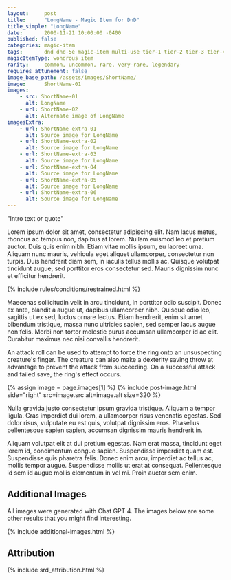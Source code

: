 ```yaml
---
layout:     post
title:      "LongName - Magic Item for DnD"
title_simple: "LongName"
date:       2000-11-21 10:00:00 -0400
published: false
categories: magic-item
tags:       dnd dnd-5e magic-item multi-use tier-1 tier-2 tier-3 tier-4
magicItemType: wondrous item
rarity:     common, uncommon, rare, very-rare, legendary
requires_attunement: false
image_base_path: /assets/images/ShortName/
image:      ShortName-01
images:
    - src: ShortName-01
      alt: LongName
    - url: ShortName-02
      alt: Alternate image of LongName
imagesExtra:
    - url: ShortName-extra-01
      alt: Source image for LongName
    - url: ShortName-extra-02
      alt: Source image for LongName
    - url: ShortName-extra-03
      alt: Source image for LongName
    - url: ShortName-extra-04
      alt: Source image for LongName
    - url: ShortName-extra-05
      alt: Source image for LongName
    - url: ShortName-extra-06
      alt: Source image for LongName
---
```


<p class="read-aloud">
    "Intro text or quote"
</p>

<!--more-->

Lorem ipsum dolor sit amet, consectetur adipiscing elit. Nam lacus metus, rhoncus ac tempus non, dapibus at lorem. Nullam euismod leo et pretium auctor. Duis quis enim nibh. Etiam vitae mollis ipsum, eu laoreet urna. Aliquam nunc mauris, vehicula eget aliquet ullamcorper, consectetur non turpis. Duis hendrerit diam sem, in iaculis tellus mollis ac. Quisque volutpat tincidunt augue, sed porttitor eros consectetur sed. Mauris dignissim nunc et efficitur hendrerit.

{% include rules/conditions/restrained.html %}

Maecenas sollicitudin velit in arcu tincidunt, in porttitor odio suscipit. Donec ex ante, blandit a augue ut, dapibus ullamcorper nibh. Quisque odio leo, sagittis ut ex sed, luctus ornare lectus. Etiam hendrerit, enim sit amet bibendum tristique, massa nunc ultricies sapien, sed semper lacus augue non felis. Morbi non tortor molestie purus accumsan ullamcorper id ac elit. Curabitur maximus nec nisi convallis hendrerit.

An attack roll can be used to attempt to force the ring onto an unsuspecting creature's finger. The creature can also make a dexterity saving throw at advantage to prevent the attack from succeeding. On a successful attack and failed save, the ring's effect occurs.

{% assign image = page.images[1] %}
{% include post-image.html side="right" src=image.src alt=image.alt size=320 %}

Nulla gravida justo consectetur ipsum gravida tristique. Aliquam a tempor ligula. Cras imperdiet dui lorem, a ullamcorper risus venenatis egestas. Sed dolor risus, vulputate eu est quis, volutpat dignissim eros. Phasellus pellentesque sapien sapien, accumsan dignissim mauris hendrerit in.

Aliquam volutpat elit at dui pretium egestas. Nam erat massa, tincidunt eget lorem id, condimentum congue sapien. Suspendisse imperdiet quam est. Suspendisse quis pharetra felis. Donec enim arcu, imperdiet ac tellus ac, mollis tempor augue. Suspendisse mollis ut erat at consequat. Pellentesque id sem id augue mollis elementum in vel mi. Proin auctor sem enim.

<div style="clear: both;"></div>

## Additional Images

All images were generated with Chat GPT 4. The images below are some other results that you might find interesting.

{% include additional-images.html %}

## Attribution

{% include srd_attribution.html %}
